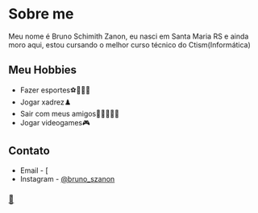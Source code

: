 # Sobre me
  
  Meu nome é Bruno Schimith Zanon, eu nasci em Santa Maria RS e ainda moro aqui, estou cursando o melhor curso técnico do Ctism(Informática)

## Meu Hobbies

- Fazer esportes⚽🏈🏐🏀
- Jogar xadrez♟️
- Sair com meus amigos👨🏻‍🤝‍👨🏾
- Jogar videogames🎮

## Contato

- Email - [
- Instagram - [@bruno_szanon](https://www.instagram.com/bruno_szanon/)
 



### [🤫](https://jstris.jezevec10.com/)
